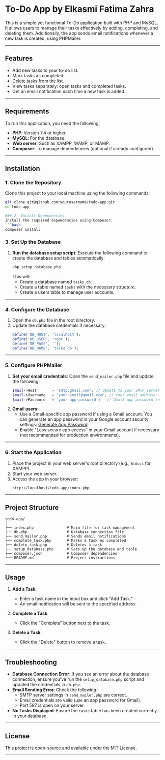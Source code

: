 # To-Do App by Elkasmi Fatima Zahra

This is a simple yet functional To-Do application built with PHP and MySQL. It allows users to manage their tasks effectively by adding, completing, and deleting them. Additionally, the app sends email notifications whenever a new task is created, using PHPMailer.

---

## Features
- Add new tasks to your to-do list.
- Mark tasks as completed.
- Delete tasks from the list.
- View tasks separately: open tasks and completed tasks.
- Get an email notification each time a new task is added.

---

## Requirements
To run this application, you need the following:
- **PHP**: Version 7.4 or higher.
- **MySQL**: For the database.
- **Web server**: Such as XAMPP, WAMP, or MAMP.
- **Composer**: To manage dependencies (optional if already configured).

---

## Installation

### 1. Clone the Repository
Clone this project to your local machine using the following commands:
```bash
git clone git@github.com:yourusername/todo-app.git
cd todo-app

### 2. Install Dependencies
Install the required dependencies using Composer:
```bash
composer install
```

### 3. Set Up the Database
1. **Run the database setup script**:
   Execute the following command to create the database and tables automatically:
   ```bash
   php setup_database.php
   ```
   This will:
   - Create a database named `tasks_db`.
   - Create a table named `tasks` with the necessary structure.
   - Create a users table to manage user accounts.
---

### 4. Configure the Database
1. Open the `db.php` file in the root directory.
2. Update the database credentials if necessary:
   ```php
   define('DB_HOST', 'localhost');
   define('DB_USER', 'root');
   define('DB_PASS', '');
   define('DB_NAME', 'tasks_db');
   ```

---

### 5. Configure PHPMailer
1. **Set your email credentials**:
   Open the `send_mailer.php` file and update the following:
   ```php
   $mail->Host       = 'smtp.gmail.com'; // Update to your SMTP server
   $mail->Username   = 'your-email@gmail.com'; // Your email address
   $mail->Password   = 'your-app-password';   // Gmail app password (not your regular password)
   ```
2. **Gmail users**:
   - Use a Gmail-specific app password if using a Gmail account. You can generate an app password in your Google account security settings: [Generate App Password](https://support.google.com/accounts/answer/185833?hl=en).
   - Enable "Less secure app access" in your Gmail account if necessary (not recommended for production environments).

---

### 6. Start the Application
1. Place the project in your web server's root directory (e.g., `htdocs` for XAMPP).
2. Start your web server.
3. Access the app in your browser:
   ```
   http://localhost/todo-app/index.php
   ```

---

## Project Structure
```
todo-app/
│
├── index.php               # Main file for task management
├── db.php                  # Database connection file
├── send_mailer.php         # Sends email notifications
├── complete_task.php       # Marks a task as completed
├── delete_task.php         # Deletes a task
├── setup_database.php      # Sets up the database and table
├── composer.json           # Composer dependencies
└── README.md               # Project instructions
```

---

## Usage
1. **Add a Task**:
   - Enter a task name in the input box and click "Add Task."
   - An email notification will be sent to the specified address.

2. **Complete a Task**:
   - Click the "Complete" button next to the task.

3. **Delete a Task**:
   - Click the "Delete" button to remove a task.

---

## Troubleshooting
- **Database Connection Error**: If you see an error about the database connection, ensure you've run the `setup_database.php` script and updated the credentials in `db.php`.
- **Email Sending Error**: Check the following:
   - SMTP server settings in `send_mailer.php` are correct.
   - Email credentials are valid (use an app password for Gmail).
   - Port 587 is open on your server.
- **No Tasks Displayed**: Ensure the `tasks` table has been created correctly in your database.

---

## License
This project is open-source and available under the MIT License.

---
```